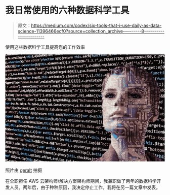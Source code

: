# 我日常使用的六种数据科学工具

> 原文：<https://medium.com/codex/six-tools-that-i-use-daily-as-data-science-11396466ecf0?source=collection_archive---------8----------------------->

使用这些数据科学工具提高您的工作效率

![](img/e28bf8337b9edd1518fa12878bf1c0fe.png)

照片由 [geralt](https://pixabay.com/users/geralt-9301/) 拍摄

在全职担任 AWS 云架构师/解决方案架构师期间，我兼职做了两年的数据科学开发人员。两年后，由于种种原因，我决定停止工作，我将在另一篇文章中发表。